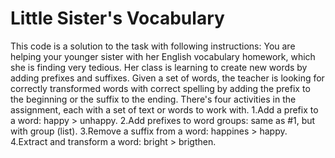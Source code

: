 # Little Sister's Vocabulary
This code is a solution to the task with following instructions:
You are helping your younger sister with her English vocabulary homework, which she is 
finding very tedious. Her class is learning to create new words by adding prefixes and 
suffixes. Given a set of words, the teacher is looking for correctly transformed words 
with correct spelling by adding the prefix to the beginning or the suffix to the ending.
There's four activities in the assignment, each with a set of text or words to work with.
1.Add a prefix to a word: happy > unhappy.
2.Add prefixes to word groups: same as #1, but with group (list).
3.Remove a suffix from a word: happines > happy.
4.Extract and transform a word: bright > brigthen.
